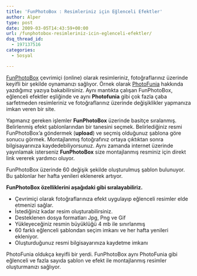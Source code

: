 ```yaml
---
title: 'FunPhotoBox : Resimleriniz için Eğlenceli Efektler'
author: Alper
type: post
date: 2009-03-05T14:43:59+00:00
url: /funphotobox-resimleriniz-icin-eglenceli-efektler/
dsq_thread_id:
  - 197137516
categories:
  - Sosyal

---
```

[FunPhotoBox][1] çevrimiçi (online) olarak resimleriniz, fotoğraflarınız üzerinde keyifli bir şekilde oynamanızı sağlıyor. Örnek olarak [PhotoFunia][2] hakkında yazdığımız yazıya bakabilirsiniz. Aynı mantıkta çalışan FunPhotoBox, eğlenceli efektler eşliğinde ve aynı **Photofunia** gibi çok fazla çaba sarfetmeden resimleriniz ve fotoğraflarınız üzerinde değişiklikler yapmanıza imkan veren bir site. 

Yapmanız gereken işlemler **FunPhotoBox** üzerinde basitçe sıralanmış. Belirlenmiş efekt şablonlarından bir tanesini seçmek. Belirlediğiniz resmi FunPhotoBox&#8217;a göndermek (**upload**) ve seçmiş olduğunuz şablona göre sonucu görmek. Montajlanmış fotoğrafınız ortaya çıktıktan sonra bilgisayarınıza kaydedebiliyorsunuz. Aynı zamanda internet üzerinde yayınlamak isterseniz **FunPhotoBox** size montajlanmış resminiz için direkt link vererek yardımcı oluyor. 

FunPhotoBox üzerinde 60 değişik şekilde oluşturulmuş şablon bulunuyor. Bu şablonlar her hafta yenileri eklenerek artıyor.  
<!--more-->

  
**FunPhotoBox özelliklerini aşağıdaki gibi sıralayabiliriz.**

  * Çevrimiçi olarak fotoğraflarınıza efekt uygulayıp eğlenceli resimler elde etmenizi sağlar.
  * İstediğiniz kadar resim oluşturabilirsiniz. 
  * Desteklenen dosya formatları Jpg, Png ve Gif
  * Yükleyeceğiniz resmin büyüklüğü 4 mb ile sınırlanmış
  * 60 farklı eğlenceli şablondan seçim imkanı ve her hafta yenileri ekleniyor. 
  * Oluşturduğunuz resmi bilgisayarınıza kaydetme imkanı

PhotoFunia oldukça keyifli bir yerdi. FunPhotoBox aynı PhotoFunia gibi eğlenceli ve fazla sayıda şablon ve efekt ile montajlanmış resimler oluşturmanızı sağlıyor.

 [1]: https://funphotobox.com/
 [2]: https://www.murekkep.org/photofunia-ile-resimlerinize-fark-katin-1297